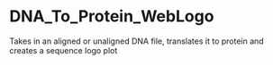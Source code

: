 # DNA_To_Protein_WebLogo
Takes in an aligned or unaligned DNA file, translates it to protein and creates a sequence logo plot
